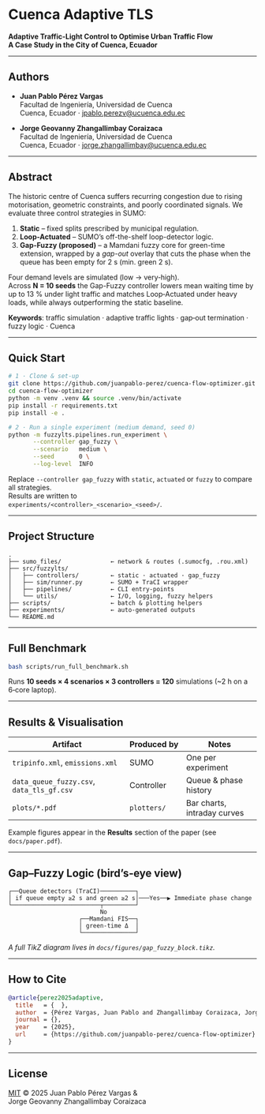 # Cuenca Adaptive TLS

**Adaptive Traffic-Light Control to Optimise Urban Traffic Flow  
A Case Study in the City of Cuenca, Ecuador**

---

## Authors

- **Juan Pablo Pérez Vargas**  
  Facultad de Ingeniería, Universidad de Cuenca  
  Cuenca, Ecuador · jpablo.perezv@ucuenca.edu.ec

- **Jorge Geovanny Zhangallimbay Coraizaca**  
  Facultad de Ingeniería, Universidad de Cuenca  
  Cuenca, Ecuador · jorge.zhangallimbay@ucuenca.edu.ec

---

## Abstract

The historic centre of Cuenca suffers recurring congestion due to rising
motorisation, geometric constraints, and poorly coordinated signals.
We evaluate three control strategies in SUMO:

1. **Static** – fixed splits prescribed by municipal regulation.  
2. **Loop-Actuated** – SUMO’s off-the-shelf loop-detector logic.  
3. **Gap-Fuzzy (proposed)** – a Mamdani fuzzy core for green-time
   extension, wrapped by a *gap-out* overlay that cuts the phase when
   the queue has been empty for 2 s (min. green 2 s).

Four demand levels are simulated (low → very‑high).  
Across **N = 10 seeds** the Gap-Fuzzy controller lowers mean waiting time
by up to 13 % under light traffic and matches Loop‑Actuated under heavy
loads, while always outperforming the static baseline.

**Keywords**: traffic simulation · adaptive traffic lights · gap‑out
termination · fuzzy logic · Cuenca

---

## Quick Start

```bash
# 1 · Clone & set‑up
git clone https://github.com/juanpablo-perez/cuenca-flow-optimizer.git
cd cuenca-flow-optimizer
python -m venv .venv && source .venv/bin/activate
pip install -r requirements.txt
pip install -e .

# 2 · Run a single experiment (medium demand, seed 0)
python -m fuzzylts.pipelines.run_experiment \
       --controller gap_fuzzy \
       --scenario   medium \
       --seed       0 \
       --log-level  INFO
```

Replace `--controller gap_fuzzy` with `static`, `actuated` or `fuzzy`
to compare all strategies.  
Results are written to  
`experiments/<controller>_<scenario>_<seed>/`.

---

## Project Structure

```
.
├── sumo_files/              ← network & routes (.sumocfg, .rou.xml)
├── src/fuzzylts/
│   ├── controllers/         ← static · actuated · gap_fuzzy
│   ├── sim/runner.py        ← SUMO + TraCI wrapper
│   ├── pipelines/           ← CLI entry-points
│   └── utils/               ← I/O, logging, fuzzy helpers
├── scripts/                 ← batch & plotting helpers
├── experiments/             ← auto-generated outputs
└── README.md
```

---

## Full Benchmark

```bash
bash scripts/run_full_benchmark.sh
```

Runs **10 seeds × 4 scenarios × 3 controllers = 120** simulations
(~2 h on a 6‑core laptop).

---

## Results & Visualisation

| Artifact                          | Produced by | Notes |
|-----------------------------------|-------------|-------|
| `tripinfo.xml`, `emissions.xml`   | SUMO        | One per experiment |
| `data_queue_fuzzy.csv`, `data_tls_gf.csv` | Controller | Queue & phase history |
| `plots/*.pdf`                     | `plotters/` | Bar charts, intraday curves |

Example figures appear in the **Results** section of the paper
(see `docs/paper.pdf`).

---

## Gap–Fuzzy Logic (bird’s‑eye view)

```text
┌──Queue detectors (TraCI)──────────┐
│ if queue empty ≥2 s and green ≥2 s│───Yes──▶ Immediate phase change
└─────────────────────────┬─────────┘
                          No
                    ┌──Mamdani FIS──┐
                    │ green-time Δ  │
                    └───────────────┘
```

*A full TikZ diagram lives in
`docs/figures/gap_fuzzy_block.tikz`.*

---

## How to Cite

```bibtex
@article{perez2025adaptive,
  title   = {  },
  author  = {Pérez Vargas, Juan Pablo and Zhangallimbay Coraizaca, Jorge Geovanny},
  journal = {},
  year    = {2025},
  url     = {https://github.com/juanpablo-perez/cuenca-flow-optimizer}
}
```

---

## License

[MIT](LICENSE) © 2025 Juan Pablo Pérez Vargas &  
Jorge Geovanny Zhangallimbay Coraizaca

